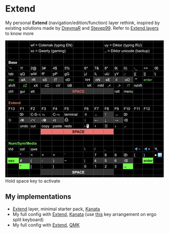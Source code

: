 # Extend

My personal **Extend** (navigation/edition/function) layer rethink, inspired by existing solutions made by [DreymaR](https://forum.colemak.com/topic/2014-extend-extra-extreme/) and [Stevep99](https://github.com/stevep99/keyboard-tweaks/tree/master/ExtendLayer).
Refer to [Extend layers](https://colemakmods.github.io/ergonomic-mods/extend.html) to know more

![](Extend.jpg)
Hold space key to activate

## My implementations

- [Extend](extend.kbd#L17-L23) layer, minimal starter pack, [Kanata](https://github.com/jtroo/kanata)
- My full config with [Extend](kanata.kbd#L61-L69), [Kanata](https://github.com/jtroo/kanata) (use [this](Split.png) key arrangement on ergo split keyboard)
- My full config with [Extend](https://github.com/XelorR/Keychron_qmk/blob/wireless_playground/keyboards/keychron/k11_max/jis_encoder/rgb/keymaps/my/keymap.c#L131-L136), [QMK](https://qmk.fm/)
